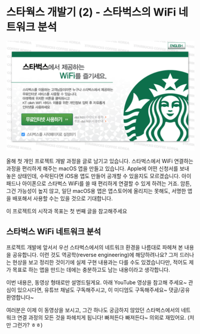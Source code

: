 # 스타웍스 개발기 (2) - 스타벅스의 WiFi 네트워크 분석

![](starworks/starbucks-captive-01.png)

올해 첫 개인 프로젝트 개발 과정을 글로 남기고 있습니다. 스타벅스에서 WiFi 연결하는 과정을 편리하게 해주는 macOS 앱을 만들고 있습니다. Apple에 어떤 신청서를 보내 놓은 상태인데, 수락된다면 iOS용 앱도 만들어 공개할 수 있을지도 모르겠습니다. 아이패드나 아이폰으로 스타벅스 WiFi를 쓸 때 편리하게 연결할 수 있게 하려는 거죠. 암튼, 그건 가능성이 높지 않고, 일단 macOS용 앱은 앱스토어에 올리지는 못해도, 서명한 앱을 배포해서 사용할 수는 있을 것으로 기대합니다.

이 프로젝트의 시작과 목표는 첫 번째 글을 참고해주세요

## 스타벅스 WiFi 네트워크 분석

프로젝트 개발에 앞서서 우선 스타벅스에서의 네트워크 환경을 나름대로 파헤쳐 본 내용을 공유합니다. 이런 것도 역공학(reverse engineering)에 해당하려나요? 그저 드러나는 현상을 보고 정리한 것이기에 실제 구현 내용과는 다를 수도 있겠습니다만, 적어도 제가 목표로 하는 앱을 만드는 데에는 충분하고도 남는 내용이라고 생각합니다.

이번 내용은, 동영상 형태로만 설명드릴게요. 아래 YouTube 영상을 참고해 주세요~ 관심이 있으시다면, 유튜브 채널도 구독해주시고, 이 미디엄도 구독해주세요~ 댓글/공유 환영합니다~

여러분은 이제 이 동영상을 보시고, 그간 하나도 궁금하지 않았던 스타벅스에서의 네트워크 연결 과정의 모든 것을 파헤치게 됩니다! 빠져든다 빠져든다~ 의외로 재밌어요. (저만 그런가? ㅎㅎ)
